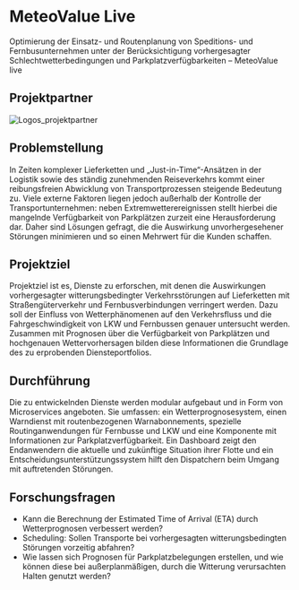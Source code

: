 # MeteoValue Live

Optimierung der Einsatz- und Routenplanung von Speditions- und Fernbusunternehmen unter der Berücksichtigung vorhergesagter Schlechtwetterbedingungen und Parkplatzverfügbarkeiten – MeteoValue live

## Projektpartner

![Logos_projektpartner](https://user-images.githubusercontent.com/37940313/177714852-cc5ff551-5b56-45cf-9e7b-0ea1e93bcbc8.png)

## Problemstellung

In Zeiten komplexer Lieferketten und „Just-in-Time“-Ansätzen in der Logistik sowie des ständig zunehmenden Reiseverkehrs kommt einer reibungsfreien Abwicklung von Transportprozessen steigende Bedeutung zu. Viele externe Faktoren liegen jedoch außerhalb der Kontrolle der Transportunternehmen: neben Extremwetterereignissen stellt hierbei die mangelnde Verfügbarkeit von Parkplätzen zurzeit eine Herausforderung dar. Daher sind Lösungen gefragt, die die Auswirkung unvorhergesehener Störungen minimieren und so einen Mehrwert für die Kunden schaffen.

## Projektziel

Projektziel ist es, Dienste zu erforschen, mit denen die Auswirkungen vorhergesagter witterungsbedingter Verkehrsstörungen auf Lieferketten mit Straßengüterverkehr und Fernbusverbindungen verringert werden. Dazu soll der Einfluss von Wetterphänomenen auf den Verkehrsfluss und die Fahrgeschwindigkeit von LKW und Fernbussen genauer untersucht werden. Zusammen mit Prognosen über die Verfügbarkeit von Parkplätzen und hochgenauen Wettervorhersagen bilden diese Informationen die Grundlage des zu erprobenden Diensteportfolios.

## Durchführung

Die zu entwickelnden Dienste werden modular aufgebaut und in Form von Microservices angeboten. Sie umfassen: ein Wetterprognosesystem, einen Warndienst mit routenbezogenen Warnabonnements, spezielle Routinganwendungen für Fernbusse und LKW und eine Komponente mit Informationen zur Parkplatzverfügbarkeit. Ein Dashboard zeigt den Endanwendern die aktuelle und zukünftige Situation ihrer Flotte und ein Entscheidungsunterstützungssystem hilft den Dispatchern beim Umgang mit auftretenden Störungen.

## Forschungsfragen

- Kann die Berechnung der Estimated Time of Arrival (ETA) durch Wetterprognosen verbessert werden? 
- Scheduling: Sollen Transporte bei vorhergesagten witterungsbedingten Störungen vorzeitig abfahren?
- Wie lassen sich Prognosen für Parkplatzbelegungen erstellen, und wie können diese bei außerplanmäßigen, durch die Witterung verursachten Halten genutzt werden?
